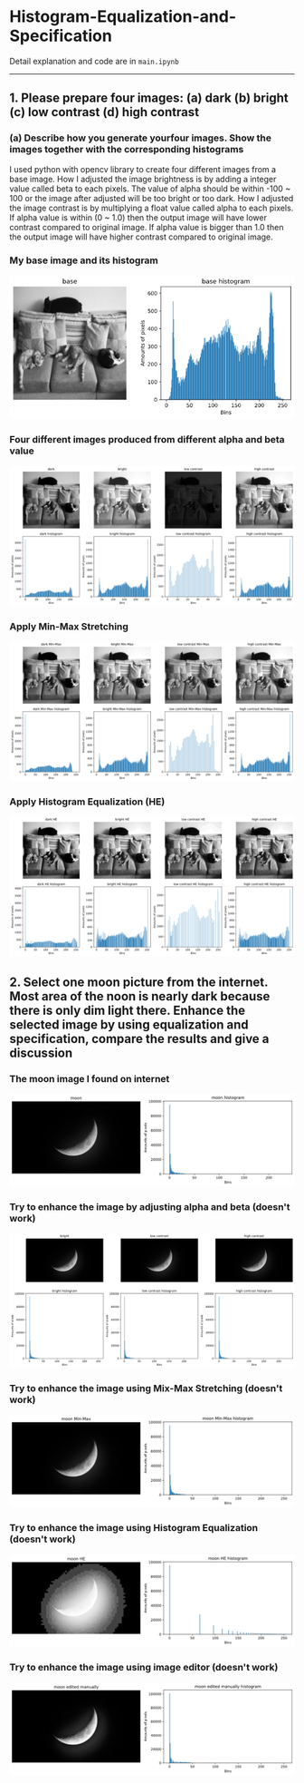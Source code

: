 # Histogram-Equalization-and-Specification

Detail explanation and code are in `main.ipynb`

---

## 1. Please prepare four images: (a) dark (b) bright (c) low contrast (d) high contrast

### (a) Describe how you generate yourfour images. Show the images together with the corresponding histograms

I used python with opencv library to create four different images from a base image.
How I adjusted the image brightness is by adding a integer value called beta to each pixels. The value of alpha should be within -100 ~ 100 or the image after adjusted will be too bright or too dark.
How I adjusted the image contrast is by multiplying a float value called alpha to each pixels. If alpha value is within (0 ~ 1.0) then the output image will have lower contrast compared to original image. If alpha value is bigger than 1.0 then the output image will have higher contrast compared to original image.

### My base image and its histogram

![base](plots/base.png)

### Four different images produced from different alpha and beta value

![four](plots/four_example.png)

### Apply Min-Max Stretching

![four_minmax](plots/cats_minmax.png)

### Apply Histogram Equalization (HE)

![four_HE](plots/cats_HE.png)

## 2. Select one moon picture from the internet. Most area of the noon is nearly dark because there is only dim light there. Enhance the selected image by using equalization and specification, compare the results and give a discussion

### The moon image I found on internet

![moon](plots/moon.png)

### Try to enhance the image by adjusting alpha and beta (doesn't work)

![moons](plots/moons.png)

### Try to enhance the image using Mix-Max Stretching (doesn't work)

![moon_minmax](plots/moon_minmax.png)

### Try to enhance the image using Histogram Equalization (doesn't work)

![moon_HE](plots/moon_HE.png)

### Try to enhance the image using image editor (doesn't work)

![moon_edited](plots/moon_edited.png)
